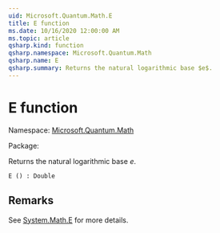 ```yaml
---
uid: Microsoft.Quantum.Math.E
title: E function
ms.date: 10/16/2020 12:00:00 AM
ms.topic: article
qsharp.kind: function
qsharp.namespace: Microsoft.Quantum.Math
qsharp.name: E
qsharp.summary: Returns the natural logarithmic base $e$.
---
```


# E function

Namespace: [Microsoft.Quantum.Math](xref:Microsoft.Quantum.Math)

Package: [](https://nuget.org/packages/)


Returns the natural logarithmic base $e$.

```Q#
E () : Double
```


## Remarks

See [System.Math.E](https://docs.microsoft.com/dotnet/api/system.math.e) for more details.